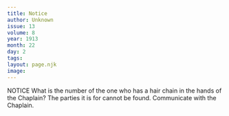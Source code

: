 ```yaml
---
title: Notice
author: Unknown
issue: 13
volume: 8
year: 1913
month: 22
day: 2
tags:
layout: page.njk
image:
---
```

NOTICE    What is the number of the one who has a hair chain in the hands of the Chaplain? The parties it is for cannot be found. Communicate with the Chaplain. 

